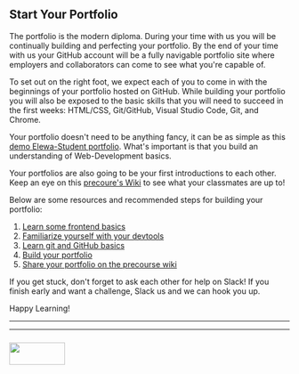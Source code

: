 ## Start Your Portfolio

The portfolio is the modern diploma.  During your time with us you will be continually building and perfecting your portfolio. By the end of your time with us your GitHub account will be a fully navigable portfolio site where employers and collaborators can come to see what you're capable of. 

To set out on the right foot, we expect each of you to come in with the beginnings of your portfolio hosted on GitHub. While building your portfolio you will also be exposed to the basic skills that you will need to succeed in the first weeks: HTML/CSS, Git/GitHub, Visual Studio Code, Git, and Chrome.  

Your portfolio doesn't need to be anything fancy, it can be as simple as this [demo Elewa-Student portfolio](https://elewa-student.github.io).  What's important is that you build an understanding of Web-Development basics.  

Your portfolios are also going to be your first introductions to each other. Keep an eye on this [precoure's Wiki](https://github.com/elewa-academy/April-Precourse/wiki/) to see what your classmates are up to!


Below are some resources and recommended steps for building your portfolio:

1. [Learn some frontend basics](https://github.com/jankeLearning/apco-precourse/blob/master/required-project-resources/0-front-end-basics.md)
2. [Familiarize yourself with your devtools](https://github.com/jankeLearning/apco-precourse/blob/master/required-project-resources/1-dev-environment.md)
3. [Learn git and GitHub basics](https://github.com/jankeLearning/apco-precourse/blob/master/required-project-resources/2-git-and-hub.md)
4. [Build your portfolio](https://github.com/jankeLearning/apco-precourse/blob/master/required-project-resources/3-gh-portfolio.md)
5. [Share your portfolio on the precourse wiki](https://github.com/jankeLearning/apco-precourse/blob/master/required-project-resources/4-editing-github-wikis.md)


If you get stuck, don't forget to ask each other for help on Slack!
If you finish early and want a challenge, Slack us and we can hook you up.

Happy Learning!


___
___
### <a href="http://elewa.education/blog" target="_blank"><img src="https://user-images.githubusercontent.com/18554853/34921062-506450ae-f97d-11e7-875f-6feeb26ad72d.png" width="100" height="40"/></a>